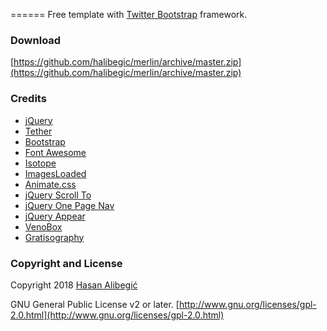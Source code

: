 
======
Free template with [Twitter Bootstrap](http://getbootstrap.com/) framework.

### Download

[https://github.com/halibegic/merlin/archive/master.zip](https://github.com/halibegic/merlin/archive/master.zip)

### Credits
 * [jQuery](http://jquery.com/)
 * [Tether](http://tether.io/)
 * [Bootstrap](http://getbootstrap.com/)
 * [Font Awesome](http://fortawesome.github.io/Font-Awesome/)
 * [Isotope](https://github.com/desandro/isotope)
 * [ImagesLoaded](https://github.com/desandro/imagesloaded)
 * [Animate.css](http://daneden.github.io/animate.css/)
 * [jQuery Scroll To](http://flesler.blogspot.com/2007/10/jqueryscrollto.html)
 * [jQuery One Page Nav](https://github.com/davist11/jQuery-One-Page-Nav)
 * [jQuery Appear](https://github.com/morr/jquery.appear)
 * [VenoBox](http://lab.veno.it/venobox/)
 * [Gratisography](http://www.gratisography.com/)

### Copyright and License

Copyright 2018 [Hasan Alibegić](https://halibegic.info/)

GNU General Public License v2 or later. [http://www.gnu.org/licenses/gpl-2.0.html](http://www.gnu.org/licenses/gpl-2.0.html)
